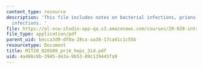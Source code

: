 ```yaml
---
content_type: resource
description: 'This file includes notes on bacterial infections, prions, and viral
  infections. '
file: https://ol-ocw-studio-app-qa.s3.amazonaws.com/courses/20-020-introduction-to-biological-engineering-design-spring-2009/4a486c8b3945de3a9b5389c139445fa9_MIT20_020S09_prj6_hepc_3id.pdf
file_type: application/pdf
parent_uid: becca3d9-df0a-28ca-aa38-17ca41c1c55b
resourcetype: Document
title: MIT20_020S09_prj6_hepc_3id.pdf
uid: 4a486c8b-3945-de3a-9b53-89c139445fa9
---
```

